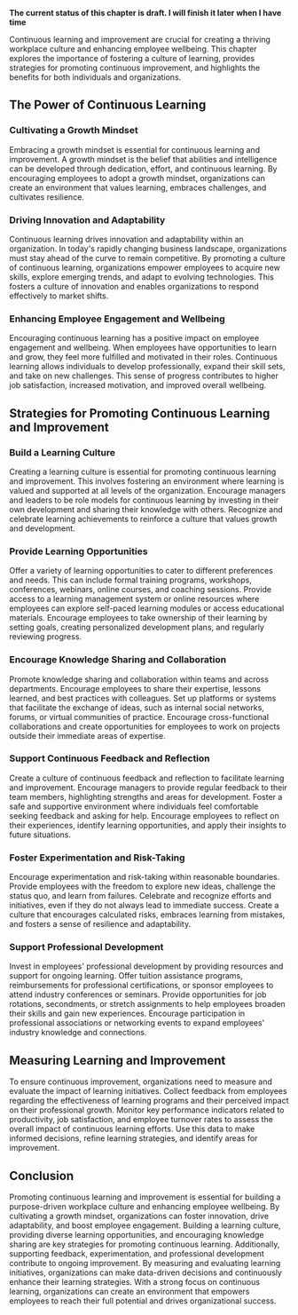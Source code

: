 **The current status of this chapter is draft. I will finish it later when I have time**

Continuous learning and improvement are crucial for creating a thriving workplace culture and enhancing employee wellbeing. This chapter explores the importance of fostering a culture of learning, provides strategies for promoting continuous improvement, and highlights the benefits for both individuals and organizations.

**The Power of Continuous Learning**
------------------------------------

### Cultivating a Growth Mindset

Embracing a growth mindset is essential for continuous learning and improvement. A growth mindset is the belief that abilities and intelligence can be developed through dedication, effort, and continuous learning. By encouraging employees to adopt a growth mindset, organizations can create an environment that values learning, embraces challenges, and cultivates resilience.

### Driving Innovation and Adaptability

Continuous learning drives innovation and adaptability within an organization. In today's rapidly changing business landscape, organizations must stay ahead of the curve to remain competitive. By promoting a culture of continuous learning, organizations empower employees to acquire new skills, explore emerging trends, and adapt to evolving technologies. This fosters a culture of innovation and enables organizations to respond effectively to market shifts.

### Enhancing Employee Engagement and Wellbeing

Encouraging continuous learning has a positive impact on employee engagement and wellbeing. When employees have opportunities to learn and grow, they feel more fulfilled and motivated in their roles. Continuous learning allows individuals to develop professionally, expand their skill sets, and take on new challenges. This sense of progress contributes to higher job satisfaction, increased motivation, and improved overall wellbeing.

**Strategies for Promoting Continuous Learning and Improvement**
----------------------------------------------------------------

### Build a Learning Culture

Creating a learning culture is essential for promoting continuous learning and improvement. This involves fostering an environment where learning is valued and supported at all levels of the organization. Encourage managers and leaders to be role models for continuous learning by investing in their own development and sharing their knowledge with others. Recognize and celebrate learning achievements to reinforce a culture that values growth and development.

### Provide Learning Opportunities

Offer a variety of learning opportunities to cater to different preferences and needs. This can include formal training programs, workshops, conferences, webinars, online courses, and coaching sessions. Provide access to a learning management system or online resources where employees can explore self-paced learning modules or access educational materials. Encourage employees to take ownership of their learning by setting goals, creating personalized development plans, and regularly reviewing progress.

### Encourage Knowledge Sharing and Collaboration

Promote knowledge sharing and collaboration within teams and across departments. Encourage employees to share their expertise, lessons learned, and best practices with colleagues. Set up platforms or systems that facilitate the exchange of ideas, such as internal social networks, forums, or virtual communities of practice. Encourage cross-functional collaborations and create opportunities for employees to work on projects outside their immediate areas of expertise.

### Support Continuous Feedback and Reflection

Create a culture of continuous feedback and reflection to facilitate learning and improvement. Encourage managers to provide regular feedback to their team members, highlighting strengths and areas for development. Foster a safe and supportive environment where individuals feel comfortable seeking feedback and asking for help. Encourage employees to reflect on their experiences, identify learning opportunities, and apply their insights to future situations.

### Foster Experimentation and Risk-Taking

Encourage experimentation and risk-taking within reasonable boundaries. Provide employees with the freedom to explore new ideas, challenge the status quo, and learn from failures. Celebrate and recognize efforts and initiatives, even if they do not always lead to immediate success. Create a culture that encourages calculated risks, embraces learning from mistakes, and fosters a sense of resilience and adaptability.

### Support Professional Development

Invest in employees' professional development by providing resources and support for ongoing learning. Offer tuition assistance programs, reimbursements for professional certifications, or sponsor employees to attend industry conferences or seminars. Provide opportunities for job rotations, secondments, or stretch assignments to help employees broaden their skills and gain new experiences. Encourage participation in professional associations or networking events to expand employees' industry knowledge and connections.

**Measuring Learning and Improvement**
--------------------------------------

To ensure continuous improvement, organizations need to measure and evaluate the impact of learning initiatives. Collect feedback from employees regarding the effectiveness of learning programs and their perceived impact on their professional growth. Monitor key performance indicators related to productivity, job satisfaction, and employee turnover rates to assess the overall impact of continuous learning efforts. Use this data to make informed decisions, refine learning strategies, and identify areas for improvement.

**Conclusion**
--------------

Promoting continuous learning and improvement is essential for building a purpose-driven workplace culture and enhancing employee wellbeing. By cultivating a growth mindset, organizations can foster innovation, drive adaptability, and boost employee engagement. Building a learning culture, providing diverse learning opportunities, and encouraging knowledge sharing are key strategies for promoting continuous learning. Additionally, supporting feedback, experimentation, and professional development contribute to ongoing improvement. By measuring and evaluating learning initiatives, organizations can make data-driven decisions and continuously enhance their learning strategies. With a strong focus on continuous learning, organizations can create an environment that empowers employees to reach their full potential and drives organizational success.
